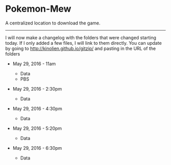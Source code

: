 # Pokemon-Mew
A centralized location to download the game.

* * *

I will now make a changelog with the folders that were changed starting today. If I only added a few files, I will link to them directly. You can update by going to http://kinolien.github.io/gitzip/ and pasting in the URL of the folders

* May 29, 2016 - 11am
  * Data
  * PBS

* May 29, 2016 - 2:30pm
  * Data

* May 29, 2016 - 4:30pm
  * Data

* May 29, 2016 - 5:20pm
  * Data

* May 29, 2016 - 6:30pm
  * Data
